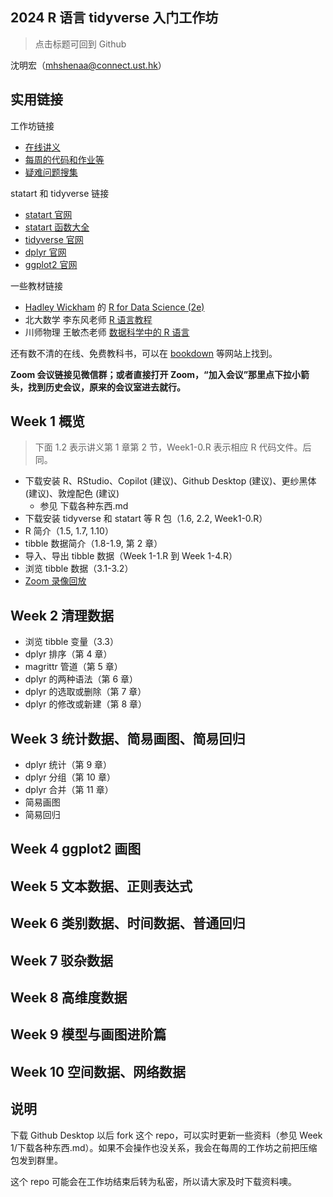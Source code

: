 ## 2024 R 语言 tidyverse 入门工作坊

> 点击标题可回到 Github
<!-- [点击回到 Github](https://github.com/socimh/2024-Summer-R-Workshop) -->

沈明宏（mhshenaa@connect.ust.hk）

## 实用链接

工作坊链接

- [在线讲义](https://socimh.github.io/intro2tidy/)
- [每周的代码和作业等](https://github.com/socimh/2024-Summer-R-Workshop)
- [疑难问题搜集](https://docs.qq.com/doc/DZWdQREVuUEtTV0l4?scene=45af37bc0fcf6a8f5e1ec050JkZHs1)

statart 和 tidyverse 链接

- [statart 官网](https://socimh.github.io/statart/index.html)
- [statart 函数大全](https://socimh.github.io/statart/reference/index.html)
- [tidyverse 官网](https://www.tidyverse.org/packages/)
- [dplyr 官网](https://dplyr.tidyverse.org/)
- [ggplot2 官网](https://ggplot2.tidyverse.org/)

一些教材链接

- [Hadley Wickham](https://hadley.nz/) 的 [R for Data Science (2e)](https://r4ds.hadley.nz/)
- 北大数学 李东风老师 [R 语言教程](https://www.math.pku.edu.cn/teachers/lidf/docs/Rbook/html/_Rbook/index.html)
- 川师物理 王敏杰老师 [数据科学中的 R 语言](https://bookdown.org/wangminjie/R4DS/author.html)

还有数不清的在线、免费教科书，可以在 [bookdown](https://bookdown.org/home/archive/) 等网站上找到。

**Zoom 会议链接见微信群；或者直接打开 Zoom，“加入会议”那里点下拉小箭头，找到历史会议，原来的会议室进去就行。**

## Week 1 概览

> 下面 1.2 表示讲义第 1 章第 2 节，Week1-0.R 表示相应 R 代码文件。后同。

- 下载安装 R、RStudio、Copilot (建议)、Github Desktop (建议)、更纱黑体 (建议)、敦煌配色 (建议)
  - 参见 下载各种东西.md
- 下载安装 tidyverse 和 statart 等 R 包（1.6, 2.2, Week1-0.R）
- R 简介（1.5, 1.7, 1.10）
- tibble 数据简介（1.8-1.9, 第 2 章）
- 导入、导出 tibble 数据（Week 1-1.R 到 Week 1-4.R）
- 浏览 tibble 数据（3.1-3.2）
- [Zoom 录像回放](https://hkust.zoom.us/rec/share/BctFpkiuSJ-Fu_My1Iu4FZjspod3VcfE2hc8B8Llf2VXzjyNbvurA4cLjx_09zkw.u9NJYutAgH8op6MG )

## Week 2 清理数据

- 浏览 tibble 变量（3.3）
- dplyr 排序（第 4 章）
- magrittr 管道（第 5 章）
- dplyr 的两种语法（第 6 章）
- dplyr 的选取或删除（第 7 章）
- dplyr 的修改或新建（第 8 章）

## Week 3 统计数据、简易画图、简易回归

- dplyr 统计（第 9 章）
- dplyr 分组（第 10 章）
- dplyr 合并（第 11 章）
- 简易画图
- 简易回归

## Week 4 ggplot2 画图

## Week 5 文本数据、正则表达式

## Week 6 类别数据、时间数据、普通回归

## Week 7 驳杂数据

## Week 8 高维度数据

## Week 9 模型与画图进阶篇

## Week 10 空间数据、网络数据

## 说明

下载 Github Desktop 以后 fork 这个 repo，可以实时更新一些资料（参见 Week 1/下载各种东西.md）。如果不会操作也没关系，我会在每周的工作坊之前把压缩包发到群里。

这个 repo 可能会在工作坊结束后转为私密，所以请大家及时下载资料噢。

